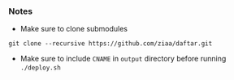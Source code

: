 ### Notes
* Make sure to clone submodules

```
git clone --recursive https://github.com/ziaa/daftar.git
```

* Make sure to include `CNAME` in `output` directory before running `./deploy.sh`